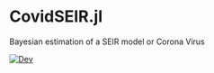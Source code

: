 # CovidSEIR.jl

Bayesian estimation of a SEIR model or Corona Virus

[![Dev](https://img.shields.io/badge/docs-dev-blue.svg)](https://schrimpf.github.io/CovidSEIR.jl/dev)

<!-- [![Stable](https://img.shields.io/badge/docs-stable-blue.svg)](https://schrimpf.github.io/CovidSEIR.jl/stable) -->


